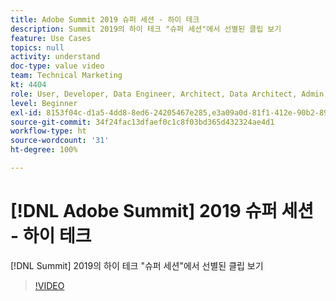 ```yaml
---
title: Adobe Summit 2019 슈퍼 세션 - 하이 테크
description: Summit 2019의 하이 테크 "슈퍼 세션"에서 선별된 클립 보기
feature: Use Cases
topics: null
activity: understand
doc-type: value video
team: Technical Marketing
kt: 4404
role: User, Developer, Data Engineer, Architect, Data Architect, Admin, Leader
level: Beginner
exl-id: 8153f04c-d1a5-4dd8-8ed6-24205467e285,e3a09a0d-81f1-412e-90b2-89161f8dd9e3
source-git-commit: 34f24fac13dfaef0c1c8f03bd365d432324ae4d1
workflow-type: ht
source-wordcount: '31'
ht-degree: 100%

---
```


# [!DNL Adobe Summit] 2019 슈퍼 세션 - 하이 테크

[!DNL Summit] 2019의 하이 테크 &quot;슈퍼 세션&quot;에서 선별된 클립 보기

>[!VIDEO](https://video.tv.adobe.com/v/30548/?quality=12)
